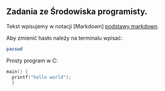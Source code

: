 ## Zadania ze Środowiska programisty.

Tekst wpisujemy w notacji [Markdown] [podstawy markdown]. 

Aby zmienić hasło należy na terminalu wpisać:

```sh
passwd
```


Prosty program w C:
```c
main() {
  printf("hello world");
  }
```

[podstawy markdown]: http://daringfireball.net/projects/markdown/basics
